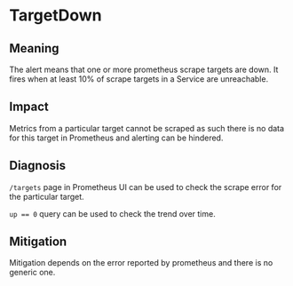 # TargetDown

## Meaning

The alert means that one or more prometheus scrape targets are down. It fires when at least 10% of scrape targets in a Service are unreachable.

## Impact

Metrics from a particular target cannot be scraped as such there is no data for this target in Prometheus and alerting can be hindered.

## Diagnosis

`/targets` page in Prometheus UI can be used to check the scrape error for the particular target.

`up == 0` query can be used to check the trend over time.

## Mitigation

Mitigation depends on the error reported by prometheus and there is no generic one.
